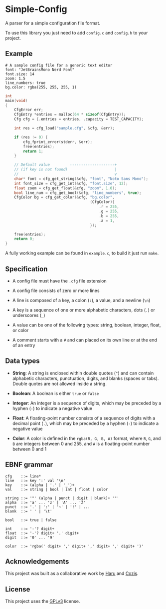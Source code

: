 # Simple-Config

A parser for a simple configuration file format.

To use this library you just need to add `config.c` and `config.h` to your project.

## Example

```
# A sample config file for a generic text editor
font: "JetBrainsMono Nerd Font"
font.size: 14
zoom: 1.5
line_numbers: true
bg.color: rgba(255, 255, 255, 1)
```

```c
int
main(void)
{
    CfgError err;
    CfgEntry *entries = malloc(64 * sizeof(CfgEntry));
    Cfg cfg = {.entries = entries, .capacity = TEST_CAPACITY};

    int res = cfg_load("sample.cfg", &cfg, &err);

    if (res != 0) {
        cfg_fprint_error(stderr, &err);
        free(entries);
        return 1;
    }

    // Default value         --------------------+
    // (if key is not found)                     |
    //                                           v
    char* font = cfg_get_string(&cfg, "font", "Noto Sans Mono");
    int font_size = cfg_get_int(&cfg, "font.size", 12);
    float zoom = cfg_get_float(&cfg, "zoom", 1.0);
    bool line_num = cfg_get_bool(&cfg, "line_numbers", true);
    CfgColor bg = cfg_get_color(&cfg, "bg.color",
                                      (CfgColor){
                                          .r = 255,
                                          .g = 255,
                                          .b = 255,
                                          .a = 1,
                                      });

    free(entries);
    return 0;
}
```

A fully working example can be found in `example.c`, to build it just run `make`.

## Specification

-   A config file must have the `.cfg` file extension

-   A config file consists of zero or more lines

-   A line is composed of a key, a colon (`:`), a value, and a newline (`\n`)

-   A key is a sequence of one or more alphabetic characters, dots (`.`) or underscores (`_`)

-   A value can be one of the following types: string, boolean, integer, float, or color

-   A comment starts with a `#` and can placed on its own line or at the end of an entry

## Data types

-   **String**: A string is enclosed within double quotes (`"`) and can contain alphabetic characters, punctuation, digits, and blanks (spaces or tabs). Double quotes are not allowed inside a string.

-   **Boolean**: A boolean is either `true` or `false`

-   **Integer**: An integer is a sequence of digits, which may be preceded by a hyphen (`-`) to indicate a negative value

-   **Float**: A floating-point number consists of a sequence of digits with a decimal point (`.`), which may be preceded by a hyphen (`-`) to indicate a negative value

-   **Color**: A color is defined in the `rgba(R, G, B, A)` format, where `R`, `G`, and `B` are integers between 0 and 255, and `A` is a floating-point number between 0 and 1

## EBNF grammar

```
cfg    ::= line*
line   ::= key ':' val '\n'
key    ::= (alpha | '.' | '_')+
val    ::= string | bool | int | float | color

string ::= '"' (alpha | punct | digit | blank)+ '"'
alpha  ::= 'a' ... 'z' | 'A' ... 'Z'
punct  ::= '.' | ':' | '~' | '!' | ...
blank  ::= ' ' | '\t'

bool   ::= true | false

int    ::= '-'? digit+
float  ::= '-'? digit+ '.' digit+
digit  ::= '0' ... '9'

color  ::= 'rgba(' digit+ ',' digit+ ',' digit+ ',' digit+ ')'
```

## Acknowledgements

This project was built as a collaborative work by [Haru](https://github.com/0xHaru) and [Cozis](https://github.com/cozis).

## License

This project uses the [GPLv3]() license.
